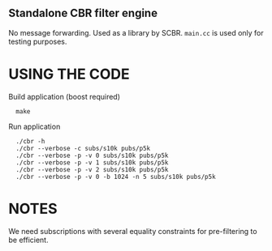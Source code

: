 
## Standalone CBR filter engine 

No message forwarding.
Used as a library by SCBR.
`main.cc` is used only for testing purposes.


# USING THE CODE

Build application (boost required)
```
  make
```

Run application
```
  ./cbr -h
  ./cbr --verbose -c subs/s10k pubs/p5k
  ./cbr --verbose -p -v 0 subs/s10k pubs/p5k
  ./cbr --verbose -p -v 1 subs/s10k pubs/p5k
  ./cbr --verbose -p -v 2 subs/s10k pubs/p5k
  ./cbr --verbose -p -v 0 -b 1024 -n 5 subs/s10k pubs/p5k
```

# NOTES

We need subscriptions with several equality constraints for pre-filtering to be efficient.

